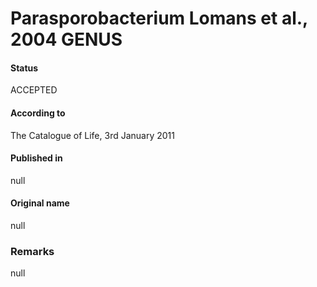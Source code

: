 Parasporobacterium Lomans et al., 2004 GENUS
=======

#### Status
ACCEPTED

#### According to
The Catalogue of Life, 3rd January 2011

#### Published in
null

#### Original name
null

### Remarks
null